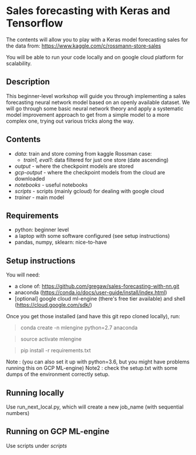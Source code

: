 # Sales forecasting with Keras and Tensorflow

The contents will allow you to play with a Keras model forecasting sales for the data from: https://www.kaggle.com/c/rossmann-store-sales 

You will be able to run your code locally and on google cloud platform for scalability.

## Description

This beginner-level workshop will guide you through implementing a sales forecasting neural network model based on an openly available dataset. We will go through some basic neural network theory and apply a systematic model improvement approach to get from a simple model to a more complex one, trying out various tricks along the way.

## Contents
- *data*: train and store coming from kaggle Rossman case: 
  - *train1, eval1*: data filtered for just one store (date ascending)
- *output* - where the checkpoint models are stored
- *gcp-output* - where the checkpoint models from the cloud are downloaded
- *notebooks* - useful notebooks
- *scripts* - scripts (mainly gcloud) for dealing with google cloud
- *trainer* - main model

## Requirements

- python: beginner level
- a laptop with some software configured (see setup instructions)
- pandas, numpy, sklearn: nice-to-have

## Setup instructions

You will need: 

- a clone of: https://github.com/gregaw/sales-forecasting-with-nn.git
- anaconda (https://conda.io/docs/user-guide/install/index.html)
- [optional] google cloud ml-engine (there's free tier available) and shell (https://cloud.google.com/sdk/)

Once you get those installed (and have this git repo cloned locally), run:

> conda create -n mlengine python=2.7 anaconda

> source activate mlengine

> pip install -r requirements.txt

Note  : (you can also set it up with python=3.6, but you might have problems running this on GCP ML-engine)
Note2 : check the setup.txt with some dumps of the environment correctly setup.

## Running locally
Use run_next_local.py, which will create a new job_name (with sequential numbers)

## Running on GCP ML-engine
Use scripts under *scripts*
